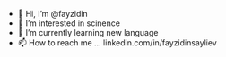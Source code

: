 - 👋 Hi, I’m @fayzidin
- 👀 I’m interested in scinence
- 🌱 I’m currently learning new language
- 📫 How to reach me ... linkedin.com/in/fayzidinsayliev

<!---
fayzidin/fayzidin is a ✨ special ✨ repository because its `README.md` (this file) appears on your GitHub profile.
You can click the Preview link to take a look at your changes.
--->
